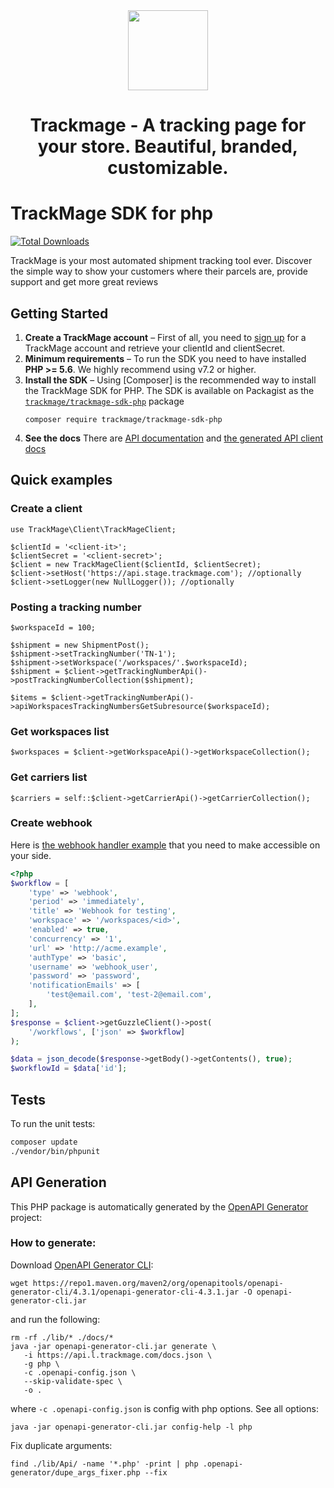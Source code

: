 <a href="#">
  <div align="center">
    <img src="https://user-images.githubusercontent.com/1675033/84406764-a7091300-ac12-11ea-8250-774a8f0697fe.jpg" width='128'/>
  </div>
</a>
<h1 align="center">Trackmage - A tracking page for your store. Beautiful, branded, customizable.</h1>


# TrackMage SDK for php

[![Total Downloads](https://poser.pugx.org/trackmage/trackmage-sdk-php/downloads)](https://packagist.org/packages/trackmage/trackmage-sdk-php)

TrackMage is your most automated shipment tracking tool ever.
Discover the simple way to show your customers where their parcels are, provide support and get more great reviews


## Getting Started

1. **Create a TrackMage account** – First of all, you need to
   [sign up](https://app.trackmage.com) for a TrackMage account
   and retrieve your clientId and clientSecret.
1. **Minimum requirements** – To run the SDK you need to have installed **PHP >= 5.6**.
   We highly recommend using v7.2 or higher. 
1. **Install the SDK** – Using [Composer] is the recommended way to install the
   TrackMage SDK for PHP. The SDK is available on Packagist as the
   [`trackmage/trackmage-sdk-php`](http://packagist.org/packages/trackmage-sdk-php) package
   ```
   composer require trackmage/trackmage-sdk-php
   ```
1. **See the docs** There are [API documentation](https://api.trackmage.com/) and [the generated API client docs](docs)

## Quick examples

### Create a client

```
use TrackMage\Client\TrackMageClient;

$clientId = '<client-it>';
$clientSecret = '<client-secret>';
$client = new TrackMageClient($clientId, $clientSecret);
$client->setHost('https://api.stage.trackmage.com'); //optionally
$client->setLogger(new NullLogger()); //optionally
```

### Posting a tracking number

```
$workspaceId = 100;

$shipment = new ShipmentPost();
$shipment->setTrackingNumber('TN-1');
$shipment->setWorkspace('/workspaces/'.$workspaceId);
$shipment = $client->getTrackingNumberApi()->postTrackingNumberCollection($shipment);

$items = $client->getTrackingNumberApi()->apiWorkspacesTrackingNumbersGetSubresource($workspaceId);
```

### Get workspaces list

```
$workspaces = $client->getWorkspaceApi()->getWorkspaceCollection();
```

### Get carriers list

```
$carriers = self::$client->getCarrierApi()->getCarrierCollection();
```

### Create webhook

Here is [the webhook handler example](examples/webhook-handler.php) that you need to make accessible on your side.

```php
<?php
$workflow = [
    'type' => 'webhook',
    'period' => 'immediately',
    'title' => 'Webhook for testing',
    'workspace' => '/workspaces/<id>',
    'enabled' => true,
    'concurrency' => '1',
    'url' => 'http://acme.example',
    'authType' => 'basic',
    'username' => 'webhook_user',
    'password' => 'password',
    'notificationEmails' => [
        'test@email.com', 'test-2@email.com',
    ],
];
$response = $client->getGuzzleClient()->post(
    '/workflows', ['json' => $workflow]
);

$data = json_decode($response->getBody()->getContents(), true);
$workflowId = $data['id'];
```

## Tests

To run the unit tests:

```bash
composer update
./vendor/bin/phpunit
```


## API Generation


This PHP package is automatically generated by the [OpenAPI Generator](https://github.com/OpenAPITools/openapi-generator) project:

### How to generate:

Download [OpenAPI Generator CLI](https://mvnrepository.com/artifact/org.openapitools/openapi-generator-cli):
```
wget https://repo1.maven.org/maven2/org/openapitools/openapi-generator-cli/4.3.1/openapi-generator-cli-4.3.1.jar -O openapi-generator-cli.jar
``` 

and run the following:
```
rm -rf ./lib/* ./docs/*
java -jar openapi-generator-cli.jar generate \
   -i https://api.l.trackmage.com/docs.json \
   -g php \
   -c .openapi-config.json \
   --skip-validate-spec \
   -o .
```

where `-c .openapi-config.json` is config with php options. See all options:
```
java -jar openapi-generator-cli.jar config-help -l php
```


Fix duplicate arguments:
```
find ./lib/Api/ -name '*.php' -print | php .openapi-generator/dupe_args_fixer.php --fix
```
